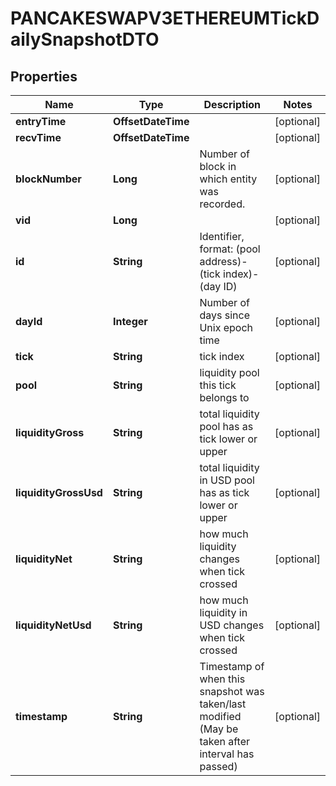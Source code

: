

# PANCAKESWAPV3ETHEREUMTickDailySnapshotDTO



## Properties

| Name | Type | Description | Notes |
|------------ | ------------- | ------------- | -------------|
|**entryTime** | **OffsetDateTime** |  |  [optional] |
|**recvTime** | **OffsetDateTime** |  |  [optional] |
|**blockNumber** | **Long** | Number of block in which entity was recorded. |  [optional] |
|**vid** | **Long** |  |  [optional] |
|**id** | **String** | Identifier, format: (pool address)-(tick index)-(day ID) |  [optional] |
|**dayId** | **Integer** | Number of days since Unix epoch time |  [optional] |
|**tick** | **String** | tick index |  [optional] |
|**pool** | **String** | liquidity pool this tick belongs to |  [optional] |
|**liquidityGross** | **String** | total liquidity pool has as tick lower or upper |  [optional] |
|**liquidityGrossUsd** | **String** | total liquidity in USD pool has as tick lower or upper |  [optional] |
|**liquidityNet** | **String** | how much liquidity changes when tick crossed |  [optional] |
|**liquidityNetUsd** | **String** | how much liquidity in USD changes when tick crossed |  [optional] |
|**timestamp** | **String** | Timestamp of when this snapshot was taken/last modified (May be taken after interval has passed) |  [optional] |



